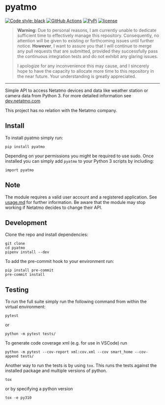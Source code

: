 pyatmo
======

[![Code style: black](https://img.shields.io/badge/code%20style-black-000000.svg)](https://github.com/ambv/black)
[![GitHub Actions](https://github.com/jabesq/pyatmo/workflows/Python%20package/badge.svg)](https://github.com/jabesq/pyatmo/actions?workflow=Python+package)
[![PyPi](https://img.shields.io/pypi/v/pyatmo.svg)](https://pypi.python.org/pypi/pyatmo)
[![license](https://img.shields.io/pypi/l/pyatmo.svg)](https://github.com/jabesq/pyatmo/blob/master/LICENSE.txt)

> **Warning:**
> Due to personal reasons, I am currently unable to dedicate sufficient time to effectively manage this repository. Consequently, no attention will be given to existing or forthcoming issues until further notice. **However**, I want to assure you that I will continue to merge any pull requests that are submitted, provided they successfully pass the continuous integration tests and do not exhibit any glaring issues.
>
> I apologize for any inconvenience this may cause, and I sincerely hope to have the capacity to allocate more time to this repository in the near future. Your understanding is greatly appreciated.

***


Simple API to access Netatmo devices and data like weather station or camera data from Python 3.
For more detailed information see [dev.netatmo.com](http://dev.netatmo.com)

This project has no relation with the Netatmo company.

Install
-------

To install pyatmo simply run:

    pip install pyatmo

Depending on your permissions you might be required to use sudo.
Once installed you can simply add `pyatmo` to your Python 3 scripts by including:

    import pyatmo

Note
----

The module requires a valid user account and a registered application. See [usage.md](./usage.md) for further information.
Be aware that the module may stop working if Netatmo decides to change their API.

Development
-----------

Clone the repo and install dependencies:

    git clone
    cd pyatmo
    pipenv install --dev

To add the pre-commit hook to your environment run:

    pip install pre-commit
    pre-commit install

Testing
-------

To run the full suite simply run the following command from within the virtual environment:

    pytest

or

    python -m pytest tests/

To generate code coverage xml (e.g. for use in VSCode) run

    python -m pytest --cov-report xml:cov.xml --cov smart_home --cov-append tests/

Another way to run the tests is by using `tox`. This runs the tests against the installed package and multiple versions of python.

    tox

or by specifying a python version

    tox -e py310
